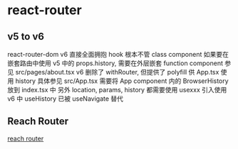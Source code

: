 # react-router

## v5 to v6

react-router-dom v6 直接全面拥抱 hook 根本不管 class component
如果要在嵌套路由中使用 v5 中的 props.history, 需要在外层嵌套 function component
参见 src/pages/about.tsx
v6 删除了 withRouter, 但提供了 polyfill 供 App.tsx 使用 history
具体参见 src/App.tsx
需要将 App component 内的 BrowserHistory 放到 index.tsx 中
另外 location, params, history 都需要使用 usexxx 引入使用
v6 中 useHistory 已被 useNavigate 替代

## Reach Router

[reach router](https://reach.tech/router/api/useLocation)
